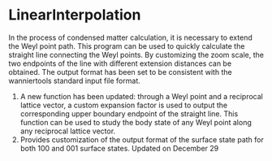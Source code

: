 # LinearInterpolation
In the process of condensed matter calculation, it is necessary to extend the Weyl point path. This program can be used to quickly calculate the straight line connecting the Weyl points. By customizing the zoom scale, the two endpoints of the line with different extension distances can be obtained. The output format has been set to be consistent with the wanniertools standard input file format.

1. A new function has been updated: through a Weyl point and a reciprocal lattice vector, a custom expansion factor is used to output the corresponding upper boundary endpoint of the straight line. This function can be used to study the body state of any Weyl point along any reciprocal lattice vector. 
2. Provides customization of the output format of the surface state path for both 100 and 001 surface states.
Updated on December 29
